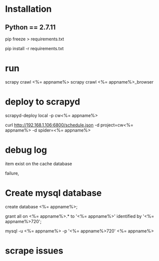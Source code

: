 # Installation
## Python == 2.7.11

pip freeze > requirements.txt

pip install -r requirements.txt

# run
scrapy crawl <%= appname%>
scrapy crawl <%= appname%>_browser

# deploy to scrapyd

scrapyd-deploy local -p cw<%= appname%>

curl http://192.168.1.106:6800/schedule.json -d project=cw<%= appname%> -d spider=<%= appname%>

# debug log

item exist  on the cache database

failure,

# Create mysql database

create database <%= appname%>;

grant all on <%= appname%>.* to '<%= appname%>' identified by '<%= appname%>720';

mysql -u <%= appname%> -p '<%= appname%>720' <%= appname%>

# scrape issues

